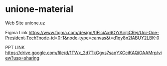 # unione-material 

Web Site 
unione.uz

Figma Link 
https://www.figma.com/design/fIFlciAx6OYrAirjIiCRej/Uni-One-President-Tech?node-id=0-1&node-type=canvas&t=d1qy8n2IABUY2LBK-0

PPT LINK
https://drive.google.com/file/d/1TWx_2d7TkGgvs7saqYXCciKAQiOAAMrp/view?usp=sharing
